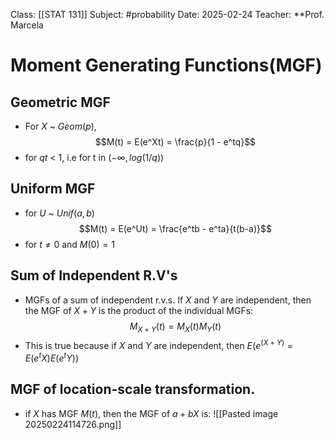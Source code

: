 Class: [[STAT 131]]
Subject: #probability 
Date: 2025-02-24
Teacher: **Prof. Marcela

# Moment Generating Functions(MGF)

## Geometric MGF
- For $X$ ~ $Geom(p)$,
$$M(t) = E(e^Xt) = \frac{p}{1 - e^tq}$$
- for $qt$ < 1, i.e for t in $(-\infty, log(1/q))$ 

## Uniform MGF
- for $U$ ~ $Unif(a, b)$
$$M(t) = E(e^Ut) = \frac{e^tb - e^ta}{t(b-a)}$$
- for $t \neq 0$ and $M(0) = 1$

## Sum of Independent R.V's
- MGFs of a sum of independent r.v.s. If $X$ and $Y$ are independent, then the MGF of $X + Y$ is the product of the individual MGFs:
$$M_{X+Y}(t) = M_X(t)M_Y(t)$$
- This is true because if $X$ and $Y$ are independent, then $E(e^(X+Y) = E(e^tX)E(e^tY))$

## MGF of location-scale transformation.
-  if $X$ has MGF $M(t)$, then the MGF of $a + bX$ is:
![[Pasted image 20250224114726.png]]